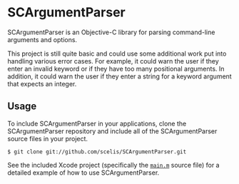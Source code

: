 # SCArgumentParser

SCArgumentParser is an Objective-C library for parsing command-line arguments and options.

This project is still quite basic and could use some additional work put into handling various error cases. For example, it could warn the user if they enter an invalid keyword or if they have too many positional arguments. In addition, it could warn the user if they enter a string for a keyword argument that expects an integer.

## Usage

To include SCArgumentParser in your applications, clone the SCArgumentParser repository and include all of the SCArgumentParser source files in your project.

    $ git clone git://github.com/scelis/SCArgumentParser.git

See the included Xcode project (specifically the [`main.m`][main.m] source file) for a detailed example of how to use SCArgumentParser.

[main.m]: https://github.com/scelis/SCArgumentParser/Example/SCArgumentParserExample/main.m
